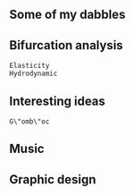 ## Some of my dabbles

<!--Science
1. Gomboc
2. Singularities
3. Linear and non-linear
4. Patterns, patterns, patterns
5. When the history comes to bite...
-->
<!--Paintings-->

<!--Music
$$\partial_t c + \nabla_{||} \cdot(u_f c) = D_p \nabla_{||}^2 c + k_+ \varrho - k_- c$$

$$f(x) = \int_{-\infty}^\infty \hat f(\xi)\,e^{2 \pi i \xi x} \,d\xi$$-->

## Bifurcation analysis
	Elasticity
    Hydrodynamic
## Interesting ideas
	G\"omb\"oc
## Music
## Graphic design
